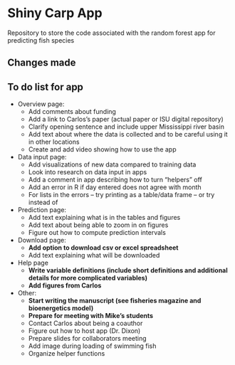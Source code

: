 
# Shiny Carp App

Repository to store the code associated with the random forest app for
predicting fish species

## Changes made

## To do list for app

  - Overview page:
      - Add comments about funding
      - Add a link to Carlos’s paper (actual paper or ISU digital
        repository)
      - Clarify opening sentence and include upper Mississippi river
        basin
      - Add text about where the data is collected and to be careful
        using it in other locations
      - Create and add video showing how to use the app
  - Data input page:
      - Add visualizations of new data compared to training data
      - Look into research on data input in apps
      - Add a comment in app describing how to turn “helpers” off
      - Add an error in R if day entered does not agree with month
      - For lists in the errors – try printing as a table/data frame –
        or try <br> instead of 
  - Prediction page:
      - Add text explaining what is in the tables and figures
      - Add text about being able to zoom in on figures
      - Figure out how to compute prediction intervals
  - Download page:
      - **Add option to download csv or excel spreadsheet**
      - Add text explaining what will be downloaded
  - Help page
      - **Write variable definitions (include short definitions and
        additional details for more complicated variables)**
      - **Add figures from Carlos**
  - Other:
      - **Start writing the manuscript (see fisheries magazine and
        bioenergetics model)**
      - **Prepare for meeting with Mike’s students**
      - Contact Carlos about being a coauthor
      - Figure out how to host app (Dr. Dixon)
      - Prepare slides for collaborators meeting
      - Add image during loading of swimming fish
      - Organize helper functions

